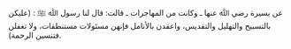 عن يسيرة رضي ﷲ عنها ـ وكانت من المهاجرات ـ قالت: قال لنا رسول ﷲ ﷺ : (عليكن بالتسبيح والتهليل والتقديس، واعقدن بالأنامل فإنهن مسئولات مستنطقات، ولا تغفلن فتنسين الرحمة).